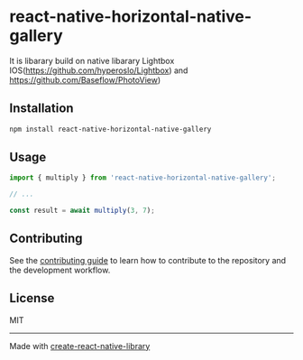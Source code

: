 # react-native-horizontal-native-gallery

It is libarary build on native libarary Lightbox IOS(https://github.com/hyperoslo/Lightbox) and https://github.com/Baseflow/PhotoView)

## Installation

```sh
npm install react-native-horizontal-native-gallery
```

## Usage

```js
import { multiply } from 'react-native-horizontal-native-gallery';

// ...

const result = await multiply(3, 7);
```

## Contributing

See the [contributing guide](CONTRIBUTING.md) to learn how to contribute to the repository and the development workflow.

## License

MIT

---

Made with [create-react-native-library](https://github.com/callstack/react-native-builder-bob)
